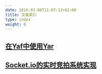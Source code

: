 ```yaml
---
date: 2016-03-08T21:07:13+01:00
title: 文章索引
type: index
weight: 0
---
```





## [在Yaf中使用Yar](/post/php/yaf-yar/)


## [Socket.io的实时竞拍系统实现](/post/nodejs/socketio-bid/) 


